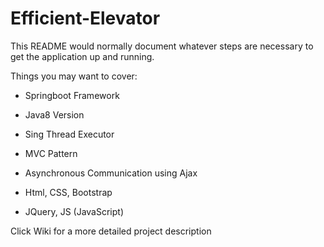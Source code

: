 # Efficient-Elevator
This README would normally document whatever steps are necessary to get the application up and running.

Things you may want to cover:

* Springboot Framework  

* Java8 Version  

* Sing Thread Executor 

* MVC Pattern 

* Asynchronous Communication using Ajax 

* Html, CSS, Bootstrap

* JQuery, JS (JavaScript)  

Click Wiki for a more detailed project description
  

